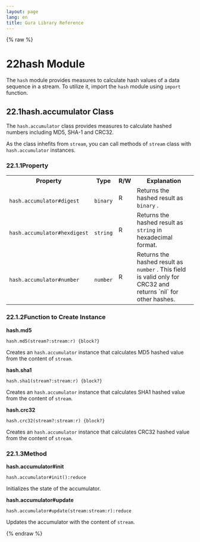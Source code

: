 ```yaml
---
layout: page
lang: en
title: Gura Library Reference
---
```


{% raw %}
<h1><span class="caption-index-1">22</span><a name="anchor-22"></a>hash Module</h1>
<p>
The <code>hash</code> module provides measures to calculate hash values of a data sequence in a stream. To utilize it, import the <code>hash</code> module using <code>import</code> function.
</p>
<h2><span class="caption-index-2">22.1</span><a name="anchor-22-1"></a>hash.accumulator Class</h2>
<p>
The <code>hash.accumulator</code> class provides measures to calculate hashed numbers including MD5, SHA-1 and CRC32.
</p>
<p>
As the class inhefits from <code>stream</code>, you can call methods of <code>stream</code> class with <code>hash.accumulator</code> instances.
</p>
<h3><span class="caption-index-3">22.1.1</span><a name="anchor-22-1-1"></a>Property</h3>
<p>
<table>

<tr>
<th>
Property</th>
<th>
Type</th>
<th>
R/W</th>
<th>
Explanation</th>
</tr>


<tr>
<td>
<code>
hash.accumulator#digest</code>
</td>
<td>
<code>
binary</code>
</td>
<td>
R</td>

<td>
Returns the hashed result as <code>
binary</code>
.</td>
</tr>


<tr>
<td>
<code>
hash.accumulator#hexdigest</code>
</td>
<td>
<code>
string</code>
</td>
<td>
R</td>

<td>
Returns the hashed result as <code>
string</code>
 in hexadecimal format.</td>
</tr>


<tr>
<td>
<code>
hash.accumulator#number</code>
</td>
<td>
<code>
number</code>
</td>
<td>
R</td>

<td>
Returns the hashed result as <code>
number</code>
.
This field is valid only for CRC32 and returns `nil` for other hashes.</td>
</tr>


</table>

</p>
<h3><span class="caption-index-3">22.1.2</span><a name="anchor-22-1-2"></a>Function to Create Instance</h3>
<p>
<strong>hash.md5</strong>
</p>
<p>
<code>hash.md5(stream?:stream:r) {block?}</code>
</p>
<p>
Creates an <code>hash.accumulator</code> instance that calculates MD5 hashed value from the content of <code>stream</code>.
</p>
<p>
<strong>hash.sha1</strong>
</p>
<p>
<code>hash.sha1(stream?:stream:r) {block?}</code>
</p>
<p>
Creates an <code>hash.accumulator</code> instance that calculates SHA1 hashed value from the content of <code>stream</code>.
</p>
<p>
<strong>hash.crc32</strong>
</p>
<p>
<code>hash.crc32(stream?:stream:r) {block?}</code>
</p>
<p>
Creates an <code>hash.accumulator</code> instance that calculates CRC32 hashed value from the content of <code>stream</code>.
</p>
<h3><span class="caption-index-3">22.1.3</span><a name="anchor-22-1-3"></a>Method</h3>
<p>
<strong>hash.accumulator#init</strong>
</p>
<p>
<code>hash.accumulator#init():reduce</code>
</p>
<p>
Initializes the state of the accumulator.
</p>
<p>
<strong>hash.accumulator#update</strong>
</p>
<p>
<code>hash.accumulator#update(stream:stream:r):reduce</code>
</p>
<p>
Updates the accumulator with the content of <code>stream</code>.
</p>
<p />

{% endraw %}
